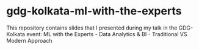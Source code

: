 # gdg-kolkata-ml-with-the-experts
This repository contains slides that I presented during my talk in the GDG-Kolkata event: ML with the Experts - Data Analytics &amp; BI - Traditional VS Modern Approach

